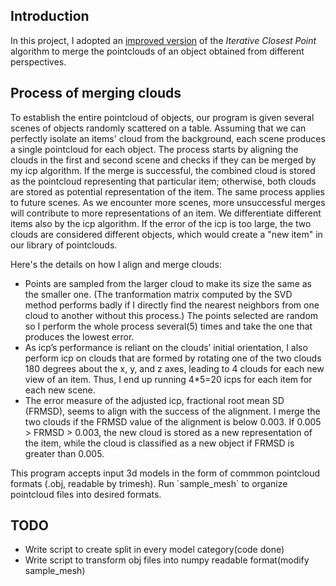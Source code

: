<h2>Introduction</h2>
<p>
    In this project, I adopted an <a href="https://users.cs.duke.edu/~tomasi/papers/phillips/phillips3DIM07.pdf">improved version</a> of the <i>Iterative Closest Point</i> algorithm to merge the pointclouds of an object obtained from different perspectives. 
</p>
<h2>Process of merging clouds</h2>
<p>
    To establish the entire pointcloud of objects, our program is given several scenes of objects randomly scattered on a table. 
    Assuming that we can perfectly isolate an items' cloud from the background, each scene produces a single pointcloud for each object. 
    The process starts by aligning the clouds in the first and second scene and checks if they can be merged by my icp algorithm. If the merge is successful, 
    the combined cloud is stored as the pointcloud representing that particular item; otherwise, both clouds are stored as potential representation
    of the item. The same process applies to future scenes.
    As we encounter more scenes, more unsuccessful merges will contribute to more representations of an item. We differentiate different
    items also by the icp algorithm. If the error of the icp is too large, the two clouds are considered different objects, which would create a "new item" in our 
    library of pointclouds.
</p>
<p>
    Here's the details on how I align and merge clouds:<br>
    <ul>
    <li>Points are sampled from the larger cloud to make its size the same as the smaller one. (The tranformation matrix computed by the SVD method performs badly if I directly find the nearest neighbors from one cloud to another without this process.) The points selected are random so I perform the whole process several(5) times and take the one that produces the lowest error.</li>
    <li>As icp’s performance is reliant on the clouds’ initial orientation, I also perform icp on clouds that are formed by rotating one of the two clouds 180 degrees about the x, y, and z axes, leading to 4 clouds for each new view of an item. Thus, I end up running 4*5=20 icps for each item for each new scene.</li>
    <li>The error measure of the adjusted icp, fractional root mean SD (FRMSD), seems to align with the success of the alignment. I merge the two clouds if the FRMSD value of the alignment is below 0.003. 
    If 0.005 > FRMSD > 0.003, the new cloud is stored as a new representation of the item, while the cloud is classified as a new object if FRMSD is greater than 0.005.</li>
    </ul>
</p>
<p>
    This program accepts input 3d models in the form of commmon pointcloud formats (.obj, readable by trimesh). Run `sample_mesh` to organize pointcloud files into desired formats.
</p>
<h2>TODO</h2>
<p>
    <ul>
    <li>Write script to create split in every model category(code done)</li>
    <li>Write script to transform obj files into numpy readable format(modify sample_mesh)</li>
    </ul>
</p>
